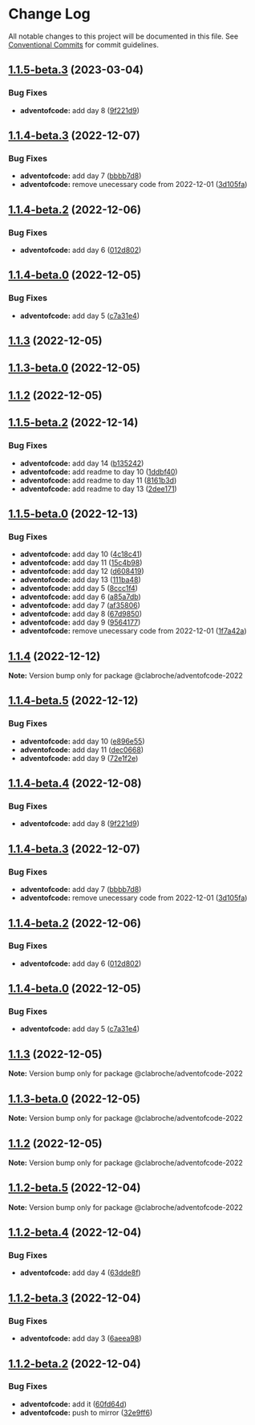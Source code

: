 # Change Log

All notable changes to this project will be documented in this file.
See [Conventional Commits](https://conventionalcommits.org) for commit guidelines.

## [1.1.5-beta.3](https://github.com/clabroche/monorepo/compare/v1.1.5-beta.2...v1.1.5-beta.3) (2023-03-04)

### Bug Fixes

* **adventofcode:** add day 8 ([9f221d9](https://github.com/clabroche/monorepo/commit/9f221d960fe14c2cf23563e016a2edd87decc6e5))

## [1.1.4-beta.3](https://github.com/clabroche/monorepo/compare/v1.1.4-beta.2...v1.1.4-beta.3) (2022-12-07)

### Bug Fixes

* **adventofcode:** add day 7 ([bbbb7d8](https://github.com/clabroche/monorepo/commit/bbbb7d8041b3a0e542b38dfc8a80991e0c654822))
* **adventofcode:** remove unecessary code from 2022-12-01 ([3d105fa](https://github.com/clabroche/monorepo/commit/3d105fab178fc64d8737c7ec020b197ea8a4326f))

## [1.1.4-beta.2](https://github.com/clabroche/monorepo/compare/v1.1.4-beta.1...v1.1.4-beta.2) (2022-12-06)

### Bug Fixes

* **adventofcode:** add day 6 ([012d802](https://github.com/clabroche/monorepo/commit/012d802f38e502de06c5e3eee571223b53b68470))

## [1.1.4-beta.0](https://github.com/clabroche/monorepo/compare/v1.1.3...v1.1.4-beta.0) (2022-12-05)

### Bug Fixes

* **adventofcode:** add day 5 ([c7a31e4](https://github.com/clabroche/monorepo/commit/c7a31e47fd60e2190573d4d25dd3463de8ca341b))

## [1.1.3](https://github.com/clabroche/monorepo/compare/v1.1.3-beta.0...v1.1.3) (2022-12-05)

## [1.1.3-beta.0](https://github.com/clabroche/monorepo/compare/v1.1.2...v1.1.3-beta.0) (2022-12-05)

## [1.1.2](https://github.com/clabroche/monorepo/compare/v1.1.2-beta.11...v1.1.2) (2022-12-05)

## [1.1.5-beta.2](https://github.com/clabroche/monorepo/compare/v1.1.5-beta.1...v1.1.5-beta.2) (2022-12-14)

### Bug Fixes

* **adventofcode:** add day 14 ([b135242](https://github.com/clabroche/monorepo/commit/b135242318b9c493b77ea44da4ed9e481e63fda8))
* **adventofcode:** add readme to day 10 ([1ddbf40](https://github.com/clabroche/monorepo/commit/1ddbf40c3dade79c8d29660021a7bdafee66050e))
* **adventofcode:** add readme to day 11 ([8161b3d](https://github.com/clabroche/monorepo/commit/8161b3dd3c0a64f72a3914ba1e84f723707c3adb))
* **adventofcode:** add readme to day 13 ([2dee171](https://github.com/clabroche/monorepo/commit/2dee1711841246946b1a36c0097c9d9621a798e0))

## [1.1.5-beta.0](https://github.com/clabroche/monorepo/compare/v1.1.2-beta.11...v1.1.5-beta.0) (2022-12-13)

### Bug Fixes

* **adventofcode:** add day 10 ([4c18c41](https://github.com/clabroche/monorepo/commit/4c18c41b3b47627831a13b034dbee263d5575acc))
* **adventofcode:** add day 11 ([15c4b98](https://github.com/clabroche/monorepo/commit/15c4b9898fbcde9bd684a18ee4ec04a64bddd352))
* **adventofcode:** add day 12 ([d608419](https://github.com/clabroche/monorepo/commit/d608419571a16e0bbda226adadf803e79a099098))
* **adventofcode:** add day 13 ([111ba48](https://github.com/clabroche/monorepo/commit/111ba48b7cee8f7e3bdafc610780a4b814dbfc81))
* **adventofcode:** add day 5 ([8ccc1f4](https://github.com/clabroche/monorepo/commit/8ccc1f41e0101e0155316c5b14d1d562b89b9b6c))
* **adventofcode:** add day 6 ([a85a7db](https://github.com/clabroche/monorepo/commit/a85a7dbfc591deb3193299bb911379717c9c76cd))
* **adventofcode:** add day 7 ([af35806](https://github.com/clabroche/monorepo/commit/af358063f74532bb626088adce9035e34bd5ad69))
* **adventofcode:** add day 8 ([67d9850](https://github.com/clabroche/monorepo/commit/67d9850422ec908171d2c00fb3d986ef4c37033b))
* **adventofcode:** add day 9 ([9564177](https://github.com/clabroche/monorepo/commit/9564177d05bbecfda7c03086164b2ca48fa0c663))
* **adventofcode:** remove unecessary code from 2022-12-01 ([1f7a42a](https://github.com/clabroche/monorepo/commit/1f7a42a5c38ff788d517bd84190b9b93a278903b))

## [1.1.4](https://github.com/clabroche/monorepo/compare/v1.1.4-beta.5...v1.1.4) (2022-12-12)

**Note:** Version bump only for package @clabroche/adventofcode-2022

## [1.1.4-beta.5](https://github.com/clabroche/monorepo/compare/v1.1.4-beta.4...v1.1.4-beta.5) (2022-12-12)

### Bug Fixes

* **adventofcode:** add day 10 ([e896e55](https://github.com/clabroche/monorepo/commit/e896e55554aa157aea3be7cfb2fe3566c6321fff))
* **adventofcode:** add day 11 ([dec0668](https://github.com/clabroche/monorepo/commit/dec0668575301b90d2ea85b4c8104e66d56ec420))
* **adventofcode:** add day 9 ([72e1f2e](https://github.com/clabroche/monorepo/commit/72e1f2e7834e72a4a7f27c12e82ec07683690e98))

## [1.1.4-beta.4](https://github.com/clabroche/monorepo/compare/v1.1.4-beta.3...v1.1.4-beta.4) (2022-12-08)

### Bug Fixes

* **adventofcode:** add day 8 ([9f221d9](https://github.com/clabroche/monorepo/commit/9f221d960fe14c2cf23563e016a2edd87decc6e5))

## [1.1.4-beta.3](https://github.com/clabroche/monorepo/compare/v1.1.4-beta.2...v1.1.4-beta.3) (2022-12-07)

### Bug Fixes

* **adventofcode:** add day 7 ([bbbb7d8](https://github.com/clabroche/monorepo/commit/bbbb7d8041b3a0e542b38dfc8a80991e0c654822))
* **adventofcode:** remove unecessary code from 2022-12-01 ([3d105fa](https://github.com/clabroche/monorepo/commit/3d105fab178fc64d8737c7ec020b197ea8a4326f))

## [1.1.4-beta.2](https://github.com/clabroche/monorepo/compare/v1.1.4-beta.1...v1.1.4-beta.2) (2022-12-06)

### Bug Fixes

* **adventofcode:** add day 6 ([012d802](https://github.com/clabroche/monorepo/commit/012d802f38e502de06c5e3eee571223b53b68470))

## [1.1.4-beta.0](https://github.com/clabroche/monorepo/compare/v1.1.3...v1.1.4-beta.0) (2022-12-05)

### Bug Fixes

* **adventofcode:** add day 5 ([c7a31e4](https://github.com/clabroche/monorepo/commit/c7a31e47fd60e2190573d4d25dd3463de8ca341b))

## [1.1.3](https://github.com/clabroche/monorepo/compare/v1.1.3-beta.0...v1.1.3) (2022-12-05)

**Note:** Version bump only for package @clabroche/adventofcode-2022

## [1.1.3-beta.0](https://github.com/clabroche/monorepo/compare/v1.1.2...v1.1.3-beta.0) (2022-12-05)

**Note:** Version bump only for package @clabroche/adventofcode-2022

## [1.1.2](https://github.com/clabroche/monorepo/compare/v1.1.2-beta.11...v1.1.2) (2022-12-05)

**Note:** Version bump only for package @clabroche/adventofcode-2022

## [1.1.2-beta.5](https://github.com/clabroche/monorepo/compare/v1.1.2-beta.4...v1.1.2-beta.5) (2022-12-04)

**Note:** Version bump only for package @clabroche/adventofcode-2022

## [1.1.2-beta.4](https://github.com/clabroche/monorepo/compare/v1.1.2-beta.3...v1.1.2-beta.4) (2022-12-04)

### Bug Fixes

* **adventofcode:** add day 4 ([63dde8f](https://github.com/clabroche/monorepo/commit/63dde8f9b8b63cbeaae163373bbe1d0af430b4b9))

## [1.1.2-beta.3](https://github.com/clabroche/monorepo/compare/v1.1.2-beta.2...v1.1.2-beta.3) (2022-12-04)

### Bug Fixes

* **adventofcode:** add day 3 ([6aeea98](https://github.com/clabroche/monorepo/commit/6aeea98bf85cd15d13b8fb38db1041edbef73500))

## [1.1.2-beta.2](https://github.com/clabroche/monorepo/compare/v1.1.2-beta.1...v1.1.2-beta.2) (2022-12-04)

### Bug Fixes

* **adventofcode:** add it ([60fd64d](https://github.com/clabroche/monorepo/commit/60fd64dccbbca266e080b3f5d3208c17a72a967b))
* **adventofcode:** push to mirror ([32e9ff6](https://github.com/clabroche/monorepo/commit/32e9ff60fff837c885d3b7bd46db723dd5300cad))
